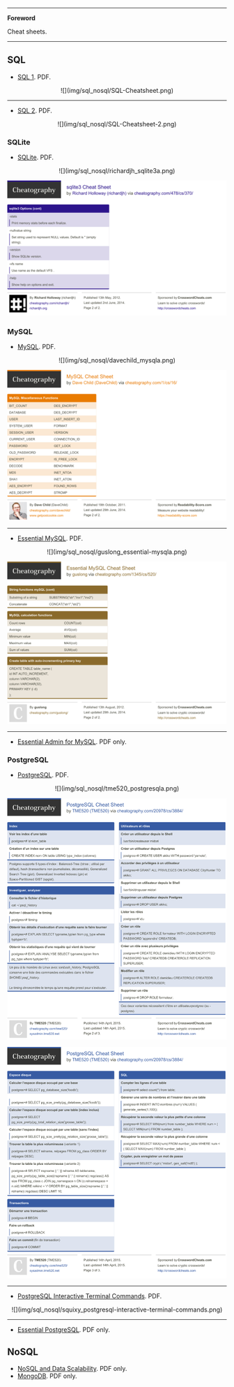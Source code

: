 <!--
---

[TOC]
-->
---

**Foreword**

Cheat sheets.

---

## SQL

- [SQL 1](SQL-Cheatsheet.pdf). PDF.

<center>
![](img/sql_nosql/SQL-Cheatsheet.png)
</center>

---

- [SQL 2](SQL-Cheatsheet-2.pdf). PDF.

<center>
![](img/sql_nosql/SQL-Cheatsheet-2.png)
</center>

### SQLite

- [SQLite](richardjh_sqlite3.pdf). PDF.

<center>
![](img/sql_nosql/richardjh_sqlite3a.png)

![](img/sql_nosql/richardjh_sqlite3b.png)
</center>

### MySQL

- [MySQL](davechild_mysql.pdf). PDF.

<center>
![](img/sql_nosql/davechild_mysqla.png)

![](img/sql_nosql/davechild_mysqlb.png)
</center>

---

- [Essential MySQL](guslong_essential-mysql.pdf). PDF.

<center>
![](img/sql_nosql/guslong_essential-mysqla.png)

![](img/sql_nosql/guslong_essential-mysqlb.png)
</center>

---

- [Essential Admin for MySQL](4107-rc029-010d-essential-admin-mysql5.5_2.pdf). PDF only.

### PostgreSQL

- [PostgreSQL](tme520_postgresql.pdf). PDF.

<center>
![](img/sql_nosql/tme520_postgresqla.png)

![](img/sql_nosql/tme520_postgresqlb.png)

![](img/sql_nosql/tme520_postgresqlc.png)
</center>

---

- [PostgreSQL Interactive Terminal Commands](squixy_postgresql-interactive-terminal-commands.pdf). PDF.

<center>
![](img/sql_nosql/squixy_postgresql-interactive-terminal-commands.png)
</center>

---

- [Essential PostgreSQL](52492-rc071_postgresql_2.pdf). PDF only.

## NoSQL

- [NoSQL and Data Scalability](4154-rc105-010d-nosql.pdf). PDF only.
- [MongoDB](4176-rc171-010d-mongodb-2.pdf). PDF only.
